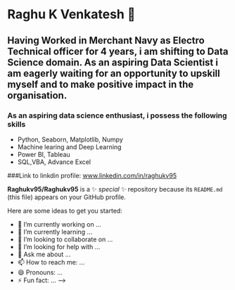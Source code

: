 # Raghu K Venkatesh 👋

## Having Worked in Merchant Navy as Electro Technical officer for 4 years, i am shifting to Data Science domain. As an aspiring Data Scientist i am eagerly waiting for an opportunity to upskill myself and to make positive impact in the organisation.

### As an aspiring data science enthusiast, i possess the following skills
  * Python, Seaborn, Matplotlib, Numpy
  * Machine learing and Deep Learning
  * Power BI, Tableau
  * SQL,VBA, Advance Excel
 
###Link to linkdin profile: www.linkedin.com/in/raghukv95


**Raghukv95/Raghukv95** is a ✨ _special_ ✨ repository because its `README.md` (this file) appears on your GitHub profile.

Here are some ideas to get you started:

- 🔭 I’m currently working on ...
- 🌱 I’m currently learning ...
- 👯 I’m looking to collaborate on ...
- 🤔 I’m looking for help with ...
- 💬 Ask me about ...
- 📫 How to reach me: ...
- 😄 Pronouns: ...
- ⚡ Fun fact: ...
-->
